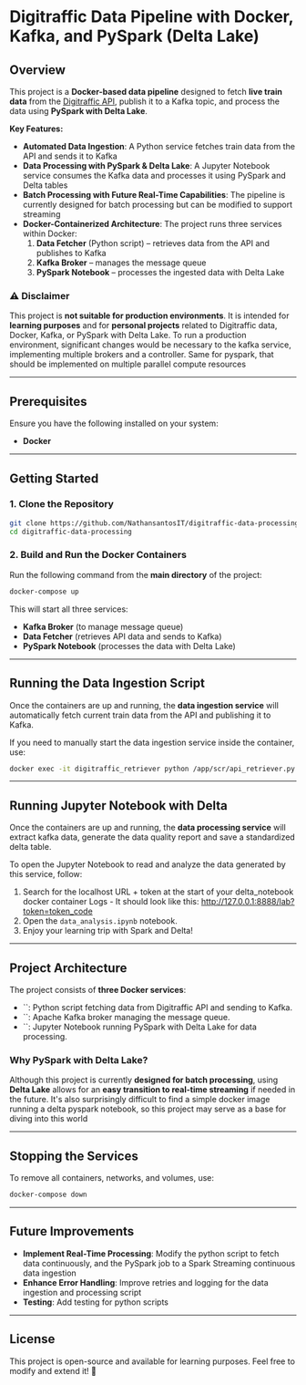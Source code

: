 # Digitraffic Data Pipeline with Docker, Kafka, and PySpark (Delta Lake)

## Overview

This project is a **Docker-based data pipeline** designed to fetch **live train data** from the [Digitraffic API](https://rata.digitraffic.fi/), publish it to a Kafka topic, and process the data using **PySpark with Delta Lake**.

**Key Features:**

- **Automated Data Ingestion**: A Python service fetches train data from the API and sends it to Kafka
- **Data Processing with PySpark & Delta Lake**: A Jupyter Notebook service consumes the Kafka data and processes it using PySpark and Delta tables
- **Batch Processing with Future Real-Time Capabilities**: The pipeline is currently designed for batch processing but can be modified to support streaming
- **Docker-Containerized Architecture**: The project runs three services within Docker:
  1. **Data Fetcher** (Python script) – retrieves data from the API and publishes to Kafka
  2. **Kafka Broker** – manages the message queue
  3. **PySpark Notebook** – processes the ingested data with Delta Lake

### ⚠️ **Disclaimer**

This project is **not suitable for production environments**. It is intended for **learning purposes** and for **personal projects** related to Digitraffic data, Docker, Kafka, or PySpark with Delta Lake.
To run a production environment, significant changes would be necessary to the kafka service, implementing multiple brokers and a controller. Same for pyspark, that should be implemented on multiple parallel compute resources

---

## Prerequisites

Ensure you have the following installed on your system:

- **Docker**

---

## Getting Started

### 1. Clone the Repository

```sh
git clone https://github.com/NathansantosIT/digitraffic-data-processing
cd digitraffic-data-processing
```

### 2. Build and Run the Docker Containers

Run the following command from the **main directory** of the project:

```sh
docker-compose up
```

This will start all three services:

- **Kafka Broker** (to manage message queue)
- **Data Fetcher** (retrieves API data and sends to Kafka)
- **PySpark Notebook** (processes the data with Delta Lake)

---

## Running the Data Ingestion Script

Once the containers are up and running, the **data ingestion service** will automatically fetch current train data from the API and publishing it to Kafka.

If you need to manually start the data ingestion service inside the container, use:

```sh
docker exec -it digitraffic_retriever python /app/scr/api_retriever.py
```

---

## Running Jupyter Notebook with Delta

Once the containers are up and running, the **data processing service** will extract kafka data, generate the data quality report and save a standardized delta table.

To open the Jupyter Notebook to read and analyze the data generated by this service, follow:

1. Search for the localhost URL + token at the start of your delta_notebook docker container Logs - It should look like this: http://127.0.0.1:8888/lab?token=token_code
2. Open the `data_analysis.ipynb` notebook.
3. Enjoy your learning trip with Spark and Delta! 

---

## Project Architecture

The project consists of **three Docker services**:

- ``: Python script fetching data from Digitraffic API and sending to Kafka.
- ``: Apache Kafka broker managing the message queue.
- ``: Jupyter Notebook running PySpark with Delta Lake for data processing.

### Why PySpark with Delta Lake?

Although this project is currently **designed for batch processing**, using **Delta Lake** allows for an **easy transition to real-time streaming** if needed in the future.
It's also surprisingly difficult to find a simple docker image running a delta pyspark notebook, so this project may serve as a base for diving into this world

---

## Stopping the Services

To remove all containers, networks, and volumes, use:

```sh
docker-compose down
```

---

## Future Improvements

- **Implement Real-Time Processing**: Modify the python script to fetch data continuously, and the PySpark job to a Spark Streaming continuous data ingestion
- **Enhance Error Handling**: Improve retries and logging for the data ingestion and processing script
- **Testing**: Add testing for python scripts

---

## License

This project is open-source and available for learning purposes. Feel free to modify and extend it! 🚀